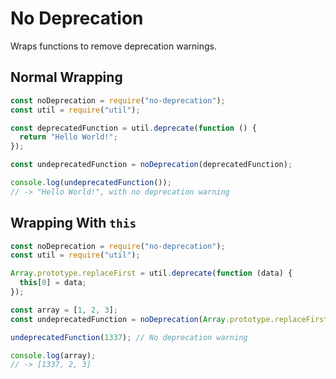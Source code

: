 # No Deprecation

Wraps functions to remove deprecation warnings.

## Normal Wrapping

```js
const noDeprecation = require("no-deprecation");
const util = require("util");

const deprecatedFunction = util.deprecate(function () {
  return "Hello World!";
});

const undeprecatedFunction = noDeprecation(deprecatedFunction);

console.log(undeprecatedFunction());
// -> "Hello World!", with no deprecation warning
```

## Wrapping With `this`

```js
const noDeprecation = require("no-deprecation");
const util = require("util");

Array.prototype.replaceFirst = util.deprecate(function (data) {
  this[0] = data;
});

const array = [1, 2, 3];
const undeprecatedFunction = noDeprecation(Array.prototype.replaceFirst, array);

undeprecatedFunction(1337); // No deprecation warning

console.log(array);
// -> [1337, 2, 3]
```
